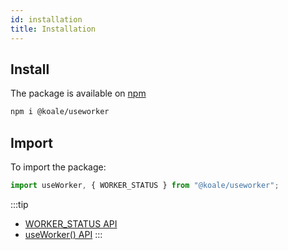 ```yaml
---
id: installation
title: Installation
---
```


## Install

The package is available on [npm](https://www.npmjs.com/package/@koale/useworker)

```bash
npm i @koale/useworker
```

## Import

To import the package:

```jsx
import useWorker, { WORKER_STATUS } from "@koale/useworker";
```

:::tip

- [WORKER_STATUS API](./workerstatus.md)
- [useWorker() API](./useworker.md)
:::
